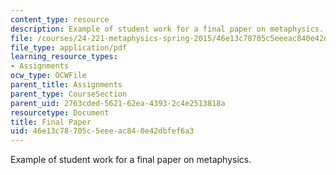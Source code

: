 ```yaml
---
content_type: resource
description: Example of student work for a final paper on metaphysics.
file: /courses/24-221-metaphysics-spring-2015/46e13c78705c5eeeac840e42dbfef6a3_MIT24_221S15_FinalPaper1.pdf
file_type: application/pdf
learning_resource_types:
- Assignments
ocw_type: OCWFile
parent_title: Assignments
parent_type: CourseSection
parent_uid: 2763cded-5621-62ea-4393-2c4e2513818a
resourcetype: Document
title: Final Paper
uid: 46e13c78-705c-5eee-ac84-0e42dbfef6a3
---
```

Example of student work for a final paper on metaphysics.

